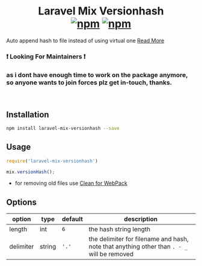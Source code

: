 <h1 align="center">
    Laravel Mix Versionhash
    <br>
    <a href="https://www.npmjs.com/package/laravel-mix-versionhash"><img src="https://img.shields.io/npm/v/laravel-mix-versionhash.svg?style=for-the-badge" alt="npm" /></a> <a href="https://www.npmjs.com/package/laravel-mix-versionhash"><img src="https://img.shields.io/npm/dt/laravel-mix-versionhash.svg?style=for-the-badge" alt="npm" /></a>
</h1>

Auto append hash to file instead of using virtual one [Read More](https://github.com/JeffreyWay/laravel-mix/issues/1022)


### :exclamation: Looking For Maintainers :exclamation: 
### as i dont have enough time to work on the package anymore, so anyone wants to join forces plz get in-touch, thanks.

<br>

## Installation

```bash
npm install laravel-mix-versionhash --save
```

## Usage

```js
require('laravel-mix-versionhash')

mix.versionHash();
```

- for removing old files use [Clean for WebPack](https://github.com/johnagan/clean-webpack-plugin)

## Options

|   option  |  type  | default |                                            description                                            |
|-----------|--------|---------|---------------------------------------------------------------------------------------------------|
| length    | int    | `6`     | the hash string length                                                                            |
| delimiter | string | `'.'`   | the delimiter for filename and hash, <br> note that anything other than `. - _` will be removed |

